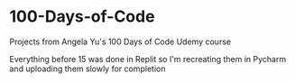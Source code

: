 # 100-Days-of-Code

Projects from Angela Yu's 100 Days of Code Udemy course

Everything before 15 was done in Replit so I'm recreating them in Pycharm and uploading them slowly for completion
